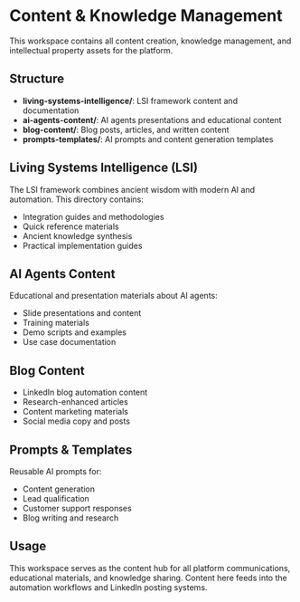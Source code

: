 # Content & Knowledge Management

This workspace contains all content creation, knowledge management, and intellectual property assets for the platform.

## Structure

- **living-systems-intelligence/**: LSI framework content and documentation
- **ai-agents-content/**: AI agents presentations and educational content
- **blog-content/**: Blog posts, articles, and written content
- **prompts-templates/**: AI prompts and content generation templates

## Living Systems Intelligence (LSI)

The LSI framework combines ancient wisdom with modern AI and automation. This directory contains:

- Integration guides and methodologies
- Quick reference materials
- Ancient knowledge synthesis
- Practical implementation guides

## AI Agents Content

Educational and presentation materials about AI agents:

- Slide presentations and content
- Training materials
- Demo scripts and examples
- Use case documentation

## Blog Content

- LinkedIn blog automation content
- Research-enhanced articles
- Content marketing materials
- Social media copy and posts

## Prompts & Templates

Reusable AI prompts for:

- Content generation
- Lead qualification
- Customer support responses
- Blog writing and research

## Usage

This workspace serves as the content hub for all platform communications, educational materials, and knowledge sharing. Content here feeds into the automation workflows and LinkedIn posting systems.
